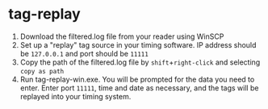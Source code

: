 # tag-replay
1. Download the filtered.log file from your reader using WinSCP
2. Set up a "replay" tag source in your timing software. IP address should be `127.0.0.1` and port should be `11111`
3. Copy the path of the filtered.log file by `shift`+`right-click` and selecting `copy as path`
4. Run tag-replay-win.exe. You will be prompted for the data you need to enter. Enter port `11111`, time and date as necessary, and the tags will be replayed into your timing system.
